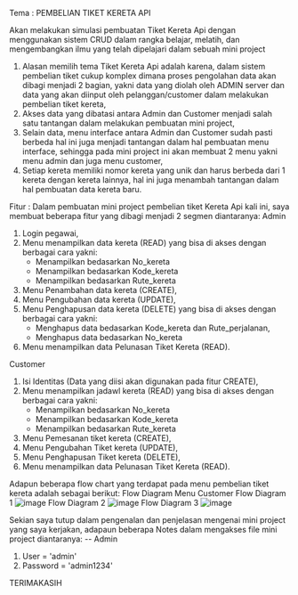 Tema : PEMBELIAN TIKET KERETA API

Akan melakukan simulasi pembuatan Tiket Kereta Api dengan menggunakan sistem CRUD dalam rangka belajar, melatih, dan mengembangkan ilmu yang telah dipelajari dalam sebuah mini project
1. Alasan memilih tema Tiket Kereta Api adalah karena, dalam sistem pembelian tiket cukup komplex dimana proses pengolahan data akan dibagi menjadi 2 bagian, yakni data yang diolah oleh ADMIN server 
   dan data yang akan diinput oleh pelanggan/customer dalam melakukan pembelian tiket kereta,
2. Akses data yang dibatasi antara Admin dan Customer menjadi salah satu tantangan dalam melakukan pembuatan mini project,
3. Selain data, menu interface antara Admin dan Customer sudah pasti berbeda hal ini juga menjadi tantangan dalam hal pembuatan menu interface, sehingga pada mini project ini akan membuat 2 menu
   yakni menu admin dan juga menu customer,
4. Setiap kereta memiliki nomor kereta yang unik dan harus berbeda dari 1 kereta dengan kereta lainnya, hal ini juga menambah tantangan dalam hal pembuatan data kereta baru.


Fitur :
Dalam pembuatan mini project pembelian tiket Kereta Api kali ini, saya membuat beberapa fitur yang dibagi menjadi 2 segmen diantaranya:
Admin
   1. Login pegawai,
   2. Menu menampilkan data kereta (READ) yang bisa di akses dengan berbagai cara yakni:
        - Menampilkan bedasarkan No_kereta
        - Menampilkan bedasarkan Kode_kereta
        - Menampilkan bedasarkan Rute_kereta
   3. Menu Penambahan data kereta (CREATE),
   4. Menu Pengubahan data kereta (UPDATE),
   5. Menu Penghapusan data kereta (DELETE) yang bisa di akses dengan berbagai cara yakni:
        - Menghapus data bedasarkan Kode_kereta dan Rute_perjalanan,
        - Menghapus data bedasarkan No_kereta
   6. Menu menampilkan data Pelunasan Tiket Kereta (READ).

Customer
   1. Isi Identitas (Data yang diisi akan digunakan pada fitur CREATE),
   2. Menu menampilkan jadawl kereta (READ) yang bisa di akses dengan berbagai cara yakni:
        - Menampilkan bedasarkan No_kereta
        - Menampilkan bedasarkan Kode_kereta
        - Menampilkan bedasarkan Rute_kereta
   3. Menu Pemesanan tiket kereta (CREATE),
   4. Menu Pengubahan Tiket kereta (UPDATE),
   5. Menu Penghapusan Tiket kereta (DELETE),
   6. Menu menampilkan data Pelunasan Tiket Kereta (READ).


Adapun beberapa flow chart yang terdapat pada menu pembelian tiket kereta adalah sebagai berikut:
Flow Diagram Menu Customer
Flow Diagram 1
![image](https://github.com/user-attachments/assets/1a87cc5e-e399-4f28-8233-3fd0f84311be)
Flow Diagram 2
![image](https://github.com/user-attachments/assets/6b68952a-4e7c-4618-bbcc-81840154ef27)
Flow Diagram 3
![image](https://github.com/user-attachments/assets/7b6d1806-0e70-4ea3-b122-7f4c47ae9ba1)


Sekian saya tutup dalam pengenalan dan penjelasan mengenai mini project yang saya kerjakan, adapaun beberapa Notes dalam mengakses file mini project diantaranya:
-- Admin
   1. User = 'admin'
   2. Password = 'admin1234'

TERIMAKASIH


    
